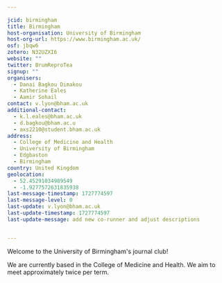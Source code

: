 ```yaml
---
    
jcid: birmingham
title: Birmingham
host-organisation: University of Birmingham
host-org-url: https://www.birmingham.ac.uk/
osf: jbqw6
zotero: N32UZXI6
website: ""
twitter: BrumReproTea
signup: ""
organisers:
  - Danai Bagkou Dimakou
  - Katherine Eales
  - Aamir Sohail
contact: v.lyon@bham.ac.uk
additional-contact:
  - k.l.eales@bham.ac.uk
  - d.bagkou@bham.ac.u
  - axs2210@student.bham.ac.uk
address:
  - College of Medicine and Health
  - University of Birmingham
  - Edgbaston
  - Birmingham
country: United Kingdom
geolocation:
  - 52.45291034989549
  - -1.9277572631835938
last-message-timestamp: 1727774597
last-message-level: 0
last-update: v.lyon@bham.ac.uk
last-update-timestamp: 1727774597
last-update-message: add new co-runner and adjust descriptions


---
```


Welcome to the University of Birmingham's journal club! 

We are currently based in the College of Medicine and Health. We aim to meet approximately twice per term.
